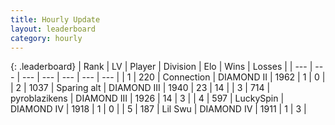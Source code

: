 ```yaml
---
title: Hourly Update
layout: leaderboard
category: hourly
---
```


{: .leaderboard}
| Rank | LV | Player | Division | Elo | Wins | Losses |
| --- | --- | --- | --- | --- | --- | --- |
| <span data-change="0">1</span> | 220 | <span title="ID: 539711">Connection</span> | DIAMOND II | <span data-change="0">1962</span> | <span data-change="0">1</span> | <span data-change="0">0</span> |
| <span data-change="0">2</span> | 1037 | <span title="ID: 203132">Sparing alt</span> | DIAMOND III | <span data-change="0">1940</span> | <span data-change="0">23</span> | <span data-change="0">14</span> |
| <span data-change="0">3</span> | 714 | <span title="ID: 143220">pyroblazikens</span> | DIAMOND III | <span data-change="0">1926</span> | <span data-change="0">14</span> | <span data-change="0">3</span> |
| <span data-change="0">4</span> | 597 | <span title="ID: 498412">LuckySpin</span> | DIAMOND IV | <span data-change="0">1918</span> | <span data-change="0">1</span> | <span data-change="0">0</span> |
| <span data-change="0">5</span> | 187 | <span title="ID: 468342">Lil Swu</span> | DIAMOND IV | <span data-change="0">1911</span> | <span data-change="0">1</span> | <span data-change="0">3</span> |